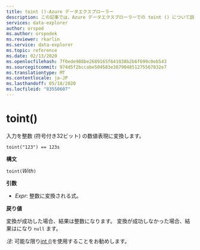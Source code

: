 ```yaml
---
title: toint ()-Azure データエクスプローラー
description: この記事では、Azure データエクスプローラーでの toint () について説明します。
services: data-explorer
author: orspod
ms.author: orspodek
ms.reviewer: rkarlin
ms.service: data-explorer
ms.topic: reference
ms.date: 02/13/2020
ms.openlocfilehash: 7f0ede908be2689165f641038b2b6f699c0eb543
ms.sourcegitcommit: 974d5f2bccabe504583e387904851275567832e7
ms.translationtype: MT
ms.contentlocale: ja-JP
ms.lasthandoff: 05/18/2020
ms.locfileid: "83550607"
---
```

# <a name="toint"></a>toint()

入力を整数 (符号付き32ビット) の数値表現に変換します。

```kusto
toint("123") == 123s
```

**構文**

`toint(`*With*`)`

**引数**

* *Expr*: 整数に変換される式。 

**戻り値**

変換が成功した場合、結果は整数になります。
変換が成功しなかった場合、結果はになり `null` ます。
 
*注*: 可能な限り[int ()](./scalar-data-types/int.md)を使用することをお勧めします。